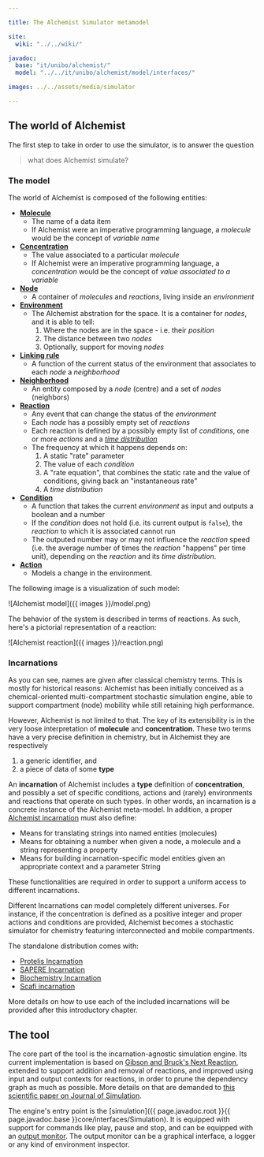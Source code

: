 ```yaml
---

title: The Alchemist Simulator metamodel

site:
  wiki: "../../wiki/"

javadoc:
  base: "it/unibo/alchemist/"
  model: "../../it/unibo/alchemist/model/interfaces/"

images: ../../assets/media/simulator

---
```


## The world of Alchemist

The first step to take in order to use the simulator, is to answer the question

> what does Alchemist simulate?

### The model

The world of Alchemist is composed of the following entities:

* [**Molecule**]({{javadoc.model}}Molecule)
  * The name of a data item
  * If Alchemist were an imperative programming language, a *molecule* would be the concept of *variable name*
* [**Concentration**]({{javadoc.model}}Concentration)
  * The value associated to a particular *molecule*
  * If Alchemist were an imperative programming language, a *concentration* would be the concept of *value associated to a variable*
* [**Node**]({{javadoc.model}}Node)
  * A container of *molecules* and *reactions*, living inside an *environment*
* [**Environment**]({{javadoc.model}}Environment)
  * The Alchemist abstration for the space. It is a container for *nodes*, and it is able to tell:
    1. Where the nodes are in the space - i.e. their *position*
    2. The distance between two *nodes*
    3. Optionally, support for moving *nodes*
* [**Linking rule**]({{javadoc.model}}LinkingRule)
  * A function of the current status of the environment that associates to each *node* a *neighborhood*
* [**Neighborhood**]({{javadoc.model}}Neighborhood)
  * An entity composed by a *node* (centre) and a set of *nodes* (neighbors)
* [**Reaction**]({{javadoc.model}}Reaction)
  * Any event that can change the status of the *environment*
  * Each *node* has a possibly empty set of *reactions*
  * Each reaction is defined by a possibly empty list of *conditions*, one or more *actions* and a [*time distribution*]({{javadoc.model}}TimeDistribution)
  * The frequency at which it happens depends on:
    1. A static "rate" parameter
    2. The value of each *condition*
    3. A "rate equation", that combines the static rate and the value of conditions, giving back an "instantaneous rate"
    4. A *time distribution*
* [**Condition**]({{javadoc.model}}Condition)
  * A function that takes the current *environment* as input and outputs a boolean and a number
  * If the *condition* does not hold (i.e. its current output is ``false``), the *reaction* to which it is associated cannot run
  * The outputed number may or may not influence the *reaction* speed (i.e. the average number of times the *reaction* "happens" per time unit), depending on the *reaction* and its *time distribution*.
* [**Action**]({{javadoc.model}}Action)
  * Models a change in the environment.

The following image is a visualization of such model:

![Alchemist model]({{ images }}/model.png)

The behavior of the system is described in terms of reactions. As such, here's a pictorial representation of a reaction:

![Alchemist reaction]({{ images }}/reaction.png)


### Incarnations

As you can see, names are given after classical chemistry terms.
This is mostly for historical reasons: Alchemist has been initially conceived as a chemical-oriented multi-compartment
stochastic simulation engine, able to support compartment (node) mobility while still retaining high performance.

However, Alchemist is not limited to that. The key of its extensibility is in the very loose interpretation of
**molecule** and **concentration**. These two terms have a very precise definition in chemistry, but in Alchemist they
are respectively

1. a generic identifier, and
2. a piece of data of some **type**

An **incarnation** of Alchemist includes a **type** definition of **concentration**,
and possibly a set of specific conditions, actions and (rarely) environments and reactions that operate on such types.
In other words, an incarnation is a concrete instance of the Alchemist meta-model.
In addition, a proper [Alchemist incarnation]({{javadoc.model}}Incarnation) must also define:

* Means for translating strings into named entities (molecules)
* Means for obtaining a number when given a node, a molecule and a string representing a property
* Means for building incarnation-specific model entities given an appropriate context and a parameter String

These functionalities are required in order to support a uniform access to different incarnations.

Different Incarnations can model completely different universes.
For instance, if the concentration is defined as a positive integer and proper actions and conditions are provided, Alchemist becomes a stochastic simulator for chemistry featuring interconnected and mobile compartments.

The standalone distribution comes with:

* [Protelis Incarnation](http://protelis.org)
* [SAPERE Incarnation](http://www.sapere-project.eu)
* [Biochemistry Incarnation]({{site.wiki}}pages/tutorial/biochemistry)
* [Scafi incarnation](https://scafi.github.io/)


More details on how to use each of the included incarnations will be provided after this introductory chapter.

## The tool

The core part of the tool is the incarnation-agnostic simulation engine.
Its current implementation is based on [Gibson and Bruck's Next Reaction](http://dx.doi.org/10.1021/jp993732q),
extended to support addition and removal of reactions, and improved using input and output contexts for reactions,
in order to prune the dependency graph as much as possible.
More details on that are demanded to [this scientific paper on Journal of Simulation](http://dx.doi.org/10.1057/jos.2012.27).

The engine's entry point is the [simulation]({{ page.javadoc.root }}{{ page.javadoc.base }}core/interfaces/Simulation).
It is equipped with support for commands like play, pause and stop, and can be equipped with an [output monitor](OutputMonitor).
The output monitor can be a graphical interface, a logger or any kind of environment inspector.
